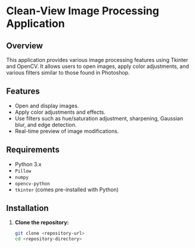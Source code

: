 # Clean-View Image Processing Application

## Overview

This application provides various image processing features using Tkinter and OpenCV. It allows users to open images, apply color adjustments, and various filters similar to those found in Photoshop.

## Features

- Open and display images.
- Apply color adjustments and effects.
- Use filters such as hue/saturation adjustment, sharpening, Gaussian blur, and edge detection.
- Real-time preview of image modifications.

## Requirements

- Python 3.x
- `Pillow`
- `numpy`
- `opencv-python`
- `tkinter` (comes pre-installed with Python)

## Installation

1. **Clone the repository:**

   ```bash
   git clone <repository-url>
   cd <repository-directory>
